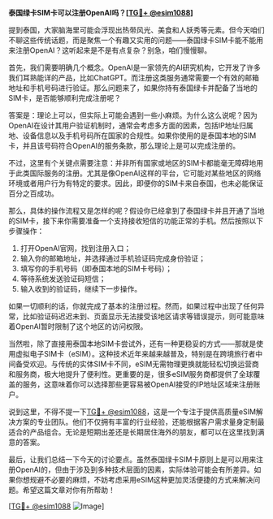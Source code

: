 **泰国绿卡SIM卡可以注册OpenAI吗？[[TG💪+ @esim1088](https://t.me/s/esim1088)]**

提到泰国，大家脑海里可能会浮现出热带风光、美食和人妖秀等元素。但今天咱们不聊这些传统话题，而是聚焦一个有趣又实用的问题——泰国绿卡SIM卡能不能用来注册OpenAI？这听起来是不是有点复杂？别急，咱们慢慢聊。

首先，我们需要明确几个概念。OpenAI是一家领先的AI研究机构，它开发了许多我们耳熟能详的产品，比如ChatGPT。而注册这类服务通常需要一个有效的邮箱地址和手机号码进行验证。那么问题来了，如果你持有泰国绿卡并配备了当地的SIM卡，是否能够顺利完成注册呢？

答案是：理论上可以，但实际上可能会遇到一些小麻烦。为什么这么说呢？因为OpenAI在设计其用户验证机制时，通常会考虑多方面的因素，包括IP地址归属地、设备信息以及手机号码所在国家的合规性。如果你使用的是泰国本地的SIM卡，并且该号码符合OpenAI的服务条款，那么理论上是可以完成注册的。

不过，这里有个关键点需要注意：并非所有国家或地区的SIM卡都能毫无障碍地用于此类国际服务的注册。尤其是像OpenAI这样的平台，它可能对某些地区的网络环境或者用户行为有特定的要求。因此，即便你的SIM卡来自泰国，也未必能保证百分之百成功。

那么，具体的操作流程又是怎样的呢？假设你已经拿到了泰国绿卡并且开通了当地的SIM卡，接下来你需要准备一个支持接收短信的功能正常的手机。然后按照以下步骤操作：

1. 打开OpenAI官网，找到注册入口；
2. 输入你的邮箱地址，并选择通过手机验证码完成身份验证；
3. 填写你的手机号码（即泰国本地的SIM卡号码）；
4. 等待系统发送验证码短信；
5. 输入收到的验证码，继续下一步操作。

如果一切顺利的话，你就完成了基本的注册过程。然而，如果过程中出现了任何异常，比如验证码迟迟未到、页面显示无法接受该地区请求等错误提示，则可能意味着OpenAI暂时限制了这个地区的访问权限。

当然啦，除了直接用泰国本地SIM卡尝试外，还有一种更稳妥的方式——那就是使用虚拟电子SIM卡（eSIM）。这种技术近年来越来越普及，特别是在跨境旅行者中间备受欢迎。与传统的实体SIM卡不同，eSIM无需物理更换就能轻松切换运营商和服务商，极大地提升了便利性。更重要的是，很多eSIM服务商都提供了全球覆盖的服务，这意味着你可以选择那些更容易被OpenAI接受的IP地址区域来注册账户。

说到这里，不得不提一下[TG💪+ @esim1088](https://t.me/s/esim1088)，这是一个专注于提供高质量eSIM解决方案的专业团队。他们不仅拥有丰富的行业经验，还能根据客户需求量身定制最适合的产品组合。无论是短期出差还是长期居住海外的朋友，都可以在这里找到满意的答案。

最后，让我们总结一下今天的讨论要点。虽然泰国绿卡SIM卡原则上是可以用来注册OpenAI的，但由于涉及到多种技术层面的因素，实际体验可能会有所差异。如果你想规避不必要的麻烦，不妨考虑采用eSIM这种更加灵活便捷的方式来解决问题。希望这篇文章对你有所帮助！

[[TG💪+ @esim1088](https://t.me/s/esim1088) ![Image](https://i.postimg.cc/4NQfJmqS/Snipaste-2025-05-13-00-14-12.png)]